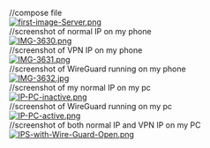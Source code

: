
//compose file  
[![first-image-Server.png](https://i.postimg.cc/Fzc5BJYJ/first-image-Server.png)](https://postimg.cc/JH12y0c1)  
//screenshot of normal IP on my phone  
[![IMG-3630.png](https://i.postimg.cc/138chc9T/IMG-3630.png)](https://postimg.cc/PCk81Dvz)  
//screenshot of VPN IP on my phone  
[![IMG-3631.png](https://i.postimg.cc/Z5PYqXKy/IMG-3631.png)](https://postimg.cc/cvHG993s)  
//screenshot of WireGuard running on my phone  
[![IMG-3632.jpg](https://i.postimg.cc/TPL6DST9/IMG-3632.jpg)](https://postimg.cc/kVmzrT66)  
//screenshot of my normal IP on my pc  
[![IP-PC-inactive.png](https://i.postimg.cc/vm9KMdQp/IP-PC-inactive.png)](https://postimg.cc/Lq9DBwgT)  
//screenshot of WireGuard running on my pc  
[![IP-PC-active.png](https://i.postimg.cc/QMkq0NNx/IP-PC-active.png)](https://postimg.cc/KKjLY2gd)  
//screenshot of both normal IP and VPN IP on my PC  
[![IPS-with-Wire-Guard-Open.png](https://i.postimg.cc/mr2SpfPY/IPS-with-Wire-Guard-Open.png)](https://postimg.cc/75d7bRMh)  
